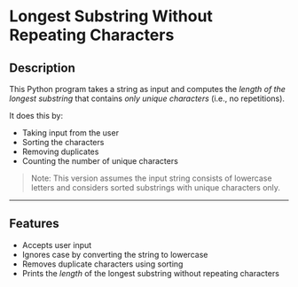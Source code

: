 #  Longest Substring Without Repeating Characters

##  Description

This Python program takes a string as input and computes the *length of the longest substring* that contains *only unique characters* (i.e., no repetitions).

It does this by:
- Taking input from the user
- Sorting the characters
- Removing duplicates
- Counting the number of unique characters

> Note: This version assumes the input string consists of lowercase letters and considers sorted substrings with unique characters only.

---

## Features

- Accepts user input
- Ignores case by converting the string to lowercase
- Removes duplicate characters using sorting
- Prints the *length* of the longest substring without repeating characters